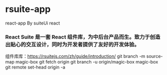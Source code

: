 <!--
 * @Author: error: error: git config user.name & please set dead value or install git && error: git config user.email & please set dead value or install git & please set dead value or install git
 * @Date: 2023-07-18 17:51:00
 * @LastEditors: error: error: git config user.name & please set dead value or install git && error: git config user.email & please set dead value or install git & please set dead value or install git
 * @LastEditTime: 2023-07-18 17:51:58
 * @FilePath: \magic-box-fontend\README.md
 * @Description: 
-->
# rsuite-app
react-app By suiteUi  react
### React Suite 是一套 React 组件库，为中后台产品而生。致力于创造出贴心的交互设计，同时为开发者提供了友好的开发体验。
组件库库：https://rsuitejs.com/zh/guide/introduction/
git branch -m source-map magic-box
git fetch origin
git branch -u origin/magic-box magic-box
git remote set-head origin -a

